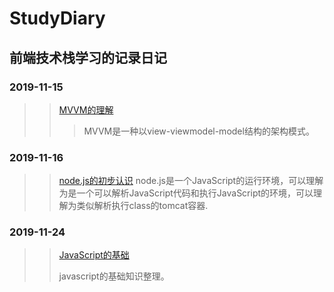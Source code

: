 # StudyDiary

## 前端技术栈学习的记录日记

### 2019-11-15 

>> [MVVM的理解](https://github.com/lorelei47/StudyDiary/blob/master/read/MVVM%E7%9A%84%E7%90%86%E8%A7%A3.md)
>>
>> > MVVM是一种以view-viewmodel-model结构的架构模式。

### 2019-11-16 

>> [node.js的初步认识](https://github.com/lorelei47/StudyDiary/blob/master/read/node/node.js.md)
>> node.js是一个JavaScript的运行环境，可以理解为是一个可以解析JavaScript代码和执行JavaScript的环境，可以理解为类似解析执行class的tomcat容器.

### 2019-11-24 

> > [JavaScript的基础](https://github.com/lorelei47/StudyDiary/blob/master/read/javascript/js基础.md)
> >
> > javascript的基础知识整理。

